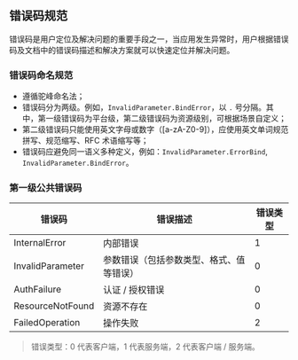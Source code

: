 ## 错误码规范

错误码是用户定位及解决问题的重要手段之一，当应用发生异常时，用户根据错误码及文档中的错误码描述和解决方案就可以快速定位并解决问题。

### 错误码命名规范

- 遵循驼峰命名法；
- 错误码分为两级。例如，`InvalidParameter.BindError`，以 `.` 号分隔。其中，第一级错误码为平台级，第二级错误码为资源级别，可根据场景自定义；
- 第二级错误码只能使用英文字母或数字（[a-zA-Z0-9]），应使用英文单词规范拼写、规范缩写、RFC 术语缩写等；
- 错误码应避免同一语义多种定义，例如：`InvalidParameter.ErrorBind`, `InvalidParameter.BindError`。

### 第一级公共错误码

| 错误码 | 错误描述 | 错误类型 |
| ---- | ---- | ---- |
| InternalError | 内部错误 | 1 |
| InvalidParameter | 参数错误（包括参数类型、格式、值等错误） | 0 |
| AuthFailure | 认证 / 授权错误 | 0 |
| ResourceNotFound | 资源不存在 | 0 |
| FailedOperation | 操作失败 | 2 |

> 错误类型：0 代表客户端，1 代表服务端，2 代表客户端 / 服务端。